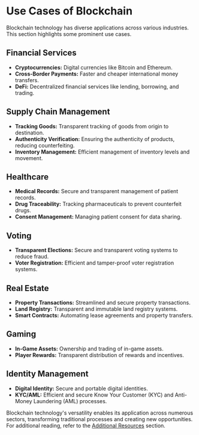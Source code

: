 # Use Cases of Blockchain

Blockchain technology has diverse applications across various industries. This section highlights some prominent use cases.

## Financial Services
- **Cryptocurrencies:** Digital currencies like Bitcoin and Ethereum.
- **Cross-Border Payments:** Faster and cheaper international money transfers.
- **DeFi:** Decentralized financial services like lending, borrowing, and trading.

## Supply Chain Management
- **Tracking Goods:** Transparent tracking of goods from origin to destination.
- **Authenticity Verification:** Ensuring the authenticity of products, reducing counterfeiting.
- **Inventory Management:** Efficient management of inventory levels and movement.

## Healthcare
- **Medical Records:** Secure and transparent management of patient records.
- **Drug Traceability:** Tracking pharmaceuticals to prevent counterfeit drugs.
- **Consent Management:** Managing patient consent for data sharing.

## Voting
- **Transparent Elections:** Secure and transparent voting systems to reduce fraud.
- **Voter Registration:** Efficient and tamper-proof voter registration systems.

## Real Estate
- **Property Transactions:** Streamlined and secure property transactions.
- **Land Registry:** Transparent and immutable land registry systems.
- **Smart Contracts:** Automating lease agreements and property transfers.

## Gaming
- **In-Game Assets:** Ownership and trading of in-game assets.
- **Player Rewards:** Transparent distribution of rewards and incentives.

## Identity Management
- **Digital Identity:** Secure and portable digital identities.
- **KYC/AML:** Efficient and secure Know Your Customer (KYC) and Anti-Money Laundering (AML) processes.

Blockchain technology's versatility enables its application across numerous sectors, transforming traditional processes and creating new opportunities. For additional reading, refer to the [Additional Resources](10_Additional_Resources.md) section.
